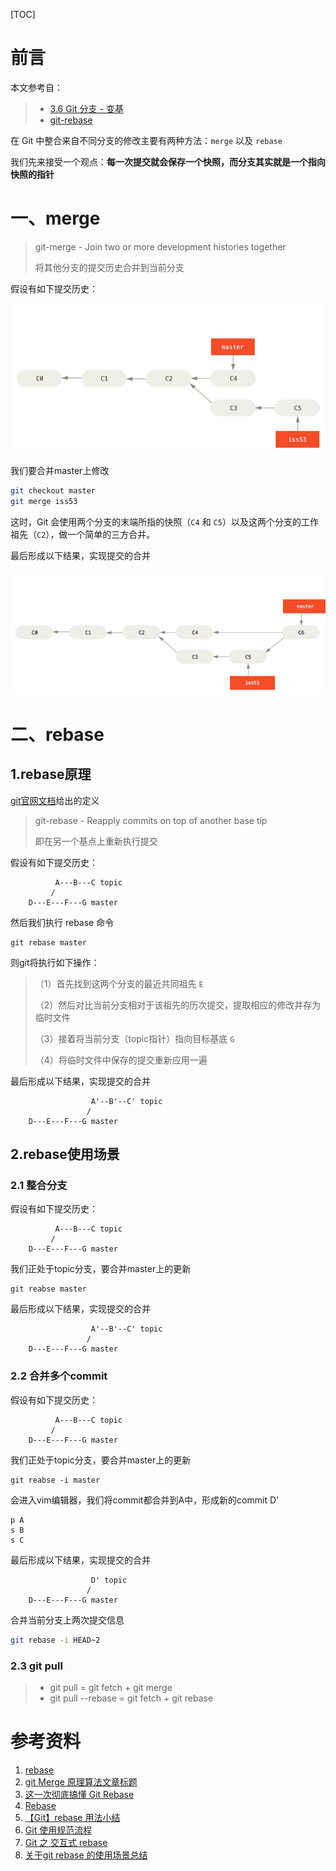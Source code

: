 [TOC]





# 前言

本文参考自：

> - [3.6 Git 分支 - 变基](https://git-scm.com/book/zh/v2/Git-%E5%88%86%E6%94%AF-%E5%8F%98%E5%9F%BA)
> - [git-rebase](https://git-scm.com/docs/git-rebase)



在 Git 中整合来自不同分支的修改主要有两种方法：`merge` 以及 `rebase`



我们先来接受一个观点：**每一次提交就会保存一个快照，而分支其实就是一个指向快照的指针**



# 一、merge

> git-merge - Join two or more development histories together
>
> 将其他分支的提交历史合并到当前分支



假设有如下提交历史：

![ ](./images/basic-branching-6.png)



我们要合并master上修改

```bash
git checkout master
git merge iss53
```

这时，Git 会使用两个分支的末端所指的快照（`C4` 和 `C5`）以及这两个分支的工作祖先（`C2`），做一个简单的三方合并。



最后形成以下结果，实现提交的合并

![ ](./images/basic-merging-2.png)





# 二、rebase

## 1.rebase原理

[git官网文档](https://git-scm.com/docs/git-rebase)给出的定义

> git-rebase - Reapply commits on top of another base tip
>
> 即在另一个基点上重新执行提交







假设有如下提交历史：

```
          A---B---C topic
         /
    D---E---F---G master
```



然后我们执行 rebase 命令

```
git rebase master
```

则git将执行如下操作：

> （1）首先找到这两个分支的最近共同祖先 `E`
>
> （2）然后对比当前分支相对于该祖先的历次提交，提取相应的修改并存为临时文件
>
> （3）接着将当前分支（topic指针）指向目标基底 `G`
>
> （4）将临时文件中保存的提交重新应用一遍

最后形成以下结果，实现提交的合并

```
                  A'--B'--C' topic
                 /
    D---E---F---G master
```





## 2.rebase使用场景

### 2.1 整合分支

假设有如下提交历史：

```
          A---B---C topic
         /
    D---E---F---G master
```



我们正处于topic分支，要合并master上的更新

```
git reabse master
```

最后形成以下结果，实现提交的合并

```
                  A'--B'--C' topic
                 /
    D---E---F---G master
```



### 2.2 合并多个commit

假设有如下提交历史：

```
          A---B---C topic
         /
    D---E---F---G master
```



我们正处于topic分支，要合并master上的更新

```
git reabse -i master
```

会进入vim编辑器，我们将commit都合并到A中，形成新的commit D'

```
p A
s B
s C
```

最后形成以下结果，实现提交的合并

```
                  D' topic
                 /
    D---E---F---G master
```





合并当前分支上两次提交信息

```bash
git rebase -i HEAD~2
```







### 2.3 git pull

> - git pull =  git fetch + git merge
> - git pull --rebase = git fetch + git rebase













# 参考资料

1. [rebase](http://gitbook.liuhui998.com/4_2.html)
2. [git Merge 原理算法文章标题](https://blog.csdn.net/u012937029/article/details/77161584)
3. [这一次彻底搞懂 Git Rebase](https://www.codercto.com/a/45325.html)
4. [Rebase](https://www.liaoxuefeng.com/wiki/896043488029600/1216289527823648)
5. [【Git】rebase 用法小结](https://www.jianshu.com/p/4a8f4af4e803)
6. [Git 使用规范流程](https://www.jianshu.com/p/4a8f4af4e803)
7. [Git 之 交互式 rebase](https://segmentfault.com/a/1190000012897755)
8. [关于git rebase 的使用场景总结](https://juejin.im/entry/5cbfedffe51d456e831f6946#comment)